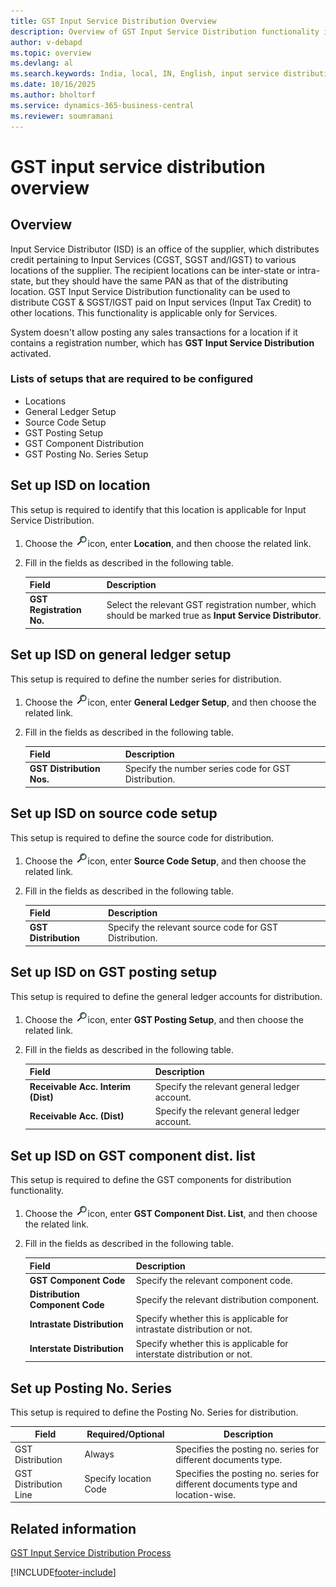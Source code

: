 ```yaml
---
title: GST Input Service Distribution Overview
description: Overview of GST Input Service Distribution functionality in Business Central for India, including setup steps and configuration requirements.
author: v-debapd
ms.topic: overview
ms.devlang: al
ms.search.keywords: India, local, IN, English, input service distribution, ISD on location, ISD on general ledger setup, ISD on source code setup, ISD on GST posting setup
ms.date: 10/16/2025
ms.author: bholtorf
ms.service: dynamics-365-business-central
ms.reviewer: soumramani
---
```


# GST input service distribution overview

## Overview

Input Service Distributor (ISD) is an office of the supplier, which distributes credit pertaining to Input Services (CGST, SGST and/IGST) to various locations of the supplier. The recipient locations can be inter-state or intra-state, but they should have the same PAN as that of the distributing location. GST Input Service Distribution functionality can be used to distribute CGST & SGST/IGST paid on Input services (Input Tax Credit) to other locations. This functionality is applicable only for Services.

System doesn't allow posting any sales transactions for a location if it contains a registration number, which has **GST Input Service Distribution** activated.

### Lists of setups that are required to be configured

- Locations
- General Ledger Setup
- Source Code Setup
- GST Posting Setup
- GST Component Distribution
- GST Posting No. Series Setup

## Set up ISD on location

This setup is required to identify that this location is applicable for Input Service Distribution.

1. Choose the ![img.](image/search.jpg)icon, enter **Location**, and then choose the related link.
1. Fill in the fields as described in the following table.

    |Field|Description|
    |---------------------------------|  ---------------------------------------| 
    |**GST Registration No.**|Select the relevant GST registration number, which should be marked true as **Input Service Distributor**.|

## Set up ISD on general ledger setup

This setup is required to define the number series for distribution.

1. Choose the ![img.](image/search.jpg)icon, enter **General Ledger Setup**, and then choose the related link.
1. Fill in the fields as described in the following table.

    |Field|Description|
    |---------------------------------|  ---------------------------------------|
    |**GST Distribution Nos.**|Specify the number series code for GST Distribution.|

## Set up ISD on source code setup

This setup is required to define the source code for distribution.

1. Choose the ![img.](image/search.jpg)icon, enter **Source Code Setup**, and then choose the related link.
1. Fill in the fields as described in the following table.

    |Field|Description|
    |---------------------------------|  ---------------------------------------|
    |**GST Distribution**|Specify the relevant source code for GST Distribution.|

## Set up ISD on GST posting setup

This setup is required to define the general ledger accounts for distribution.

1. Choose the ![img.](image/search.jpg)icon, enter **GST Posting Setup**, and then choose the related link.
1. Fill in the fields as described in the following table.

    |Field|Description|
    |---------------------------------|  ---------------------------------------|
    |**Receivable Acc. Interim (Dist)**|Specify the relevant general ledger account.|
    |**Receivable Acc. (Dist)**|Specify the relevant general ledger account.|

## Set up ISD on GST component dist. list

This setup is required to define the GST components for distribution functionality.

1. Choose the ![img.](image/search.jpg)icon, enter **GST Component Dist. List**, and then choose the related link.
1. Fill in the fields as described in the following table.

    |Field|Description|
    |---------------------------------|  ---------------------------------------|
    |**GST Component Code**|Specify the relevant component code.|
    |**Distribution Component Code**|Specify the relevant distribution component.|
    |**Intrastate Distribution**|Specify whether this is applicable for intrastate distribution or not.|
    |**Interstate Distribution**|Specify whether this is applicable for interstate distribution or not.|

## Set up Posting No. Series

This setup is required to define the Posting No. Series for distribution.

|Field|Required/Optional|Description|
|-----|-----------|------|
|GST Distribution| Always |Specifies the posting no. series for different documents type.|
|GST Distribution Line| Specify location Code| Specifies the posting no. series for different documents type and location-wise.|

## Related information

[GST Input Service Distribution Process](GST-Input-Service-Distribution-Process.md)  

[!INCLUDE[footer-include](../../includes/footer-banner.md)]  
